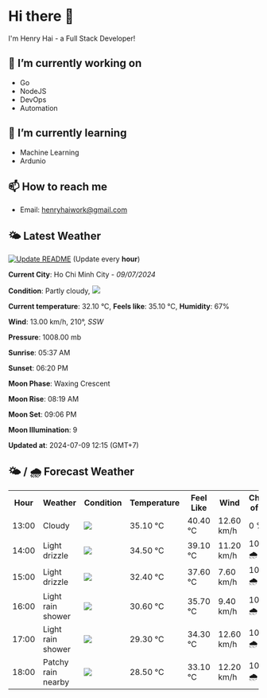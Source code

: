 # Hi there 👋

I'm Henry Hai - a Full Stack Developer!

## 🔭 I’m currently working on

- Go
- NodeJS
- DevOps
- Automation

## 🌱 I’m currently learning

- Machine Learning
- Ardunio

## 📫 How to reach me

- Email: <henryhaiwork@gmail.com>

## 🌤️ Latest Weather
[![Update README](https://github.com/henry0hai/henry0hai/actions/workflows/udpateReadme.yml/badge.svg)](https://github.com/henry0hai/henry0hai/actions/workflows/udpateReadme.yml)
(Update every **hour**)
<!-- CURRENT_WEATHER:START -->
**Current City**: Ho Chi Minh City - *09/07/2024*

**Condition**: Partly cloudy, <img src="https://cdn.weatherapi.com/weather/64x64/day/116.png"/>

**Current temperature**: 32.10 °C, **Feels like**: 35.10 °C, **Humidity**: 67%

**Wind**: 13.00 km/h, 210°, *SSW*

**Pressure**: 1008.00 mb

**Sunrise**: 05:37 AM

**Sunset**: 06:20 PM

**Moon Phase**: Waxing Crescent

**Moon Rise**: 08:19 AM

**Moon Set**: 09:06 PM

**Moon Illumination**: 9

**Updated at**: 2024-07-09 12:15 (GMT+7)<!-- CURRENT_WEATHER:END -->

## 🌤️ / 🌧️ Forecast Weather
<!-- FORECAST_WEATHER:START -->
<table>
		<tr>
			<th>Hour</th>
			<th>Weather</th>
			<th>Condition</th>
			<th>Temperature</th>
			<th>Feel Like</th>
			<th>Wind</th>
			<th>Chance of Rain</th>
		</tr>
				<tr>
					<td>13:00</td>
					<td>Cloudy </td>
					<td><img src='https://cdn.weatherapi.com/weather/64x64/day/119.png'/></td>
					<td>35.10 °C</td>
					<td>40.40 °C</td>
					<td>12.60 km/h</td>
					<td>0 %</td>
				</tr>
				<tr>
					<td>14:00</td>
					<td>Light drizzle</td>
					<td><img src='https://cdn.weatherapi.com/weather/64x64/day/266.png'/></td>
					<td>34.50 °C</td>
					<td>39.10 °C</td>
					<td>11.20 km/h</td>
					<td>100 % 🌧️</td>
				</tr>
				<tr>
					<td>15:00</td>
					<td>Light drizzle</td>
					<td><img src='https://cdn.weatherapi.com/weather/64x64/day/266.png'/></td>
					<td>32.40 °C</td>
					<td>37.60 °C</td>
					<td>7.60 km/h</td>
					<td>100 % 🌧️</td>
				</tr>
				<tr>
					<td>16:00</td>
					<td>Light rain shower</td>
					<td><img src='https://cdn.weatherapi.com/weather/64x64/day/353.png'/></td>
					<td>30.60 °C</td>
					<td>35.70 °C</td>
					<td>9.40 km/h</td>
					<td>100 % 🌧️</td>
				</tr>
				<tr>
					<td>17:00</td>
					<td>Light rain shower</td>
					<td><img src='https://cdn.weatherapi.com/weather/64x64/day/353.png'/></td>
					<td>29.30 °C</td>
					<td>34.30 °C</td>
					<td>12.60 km/h</td>
					<td>100 % 🌧️</td>
				</tr>
				<tr>
					<td>18:00</td>
					<td>Patchy rain nearby</td>
					<td><img src='https://cdn.weatherapi.com/weather/64x64/day/176.png'/></td>
					<td>28.50 °C</td>
					<td>33.10 °C</td>
					<td>12.20 km/h</td>
					<td>100 % 🌧️</td>
				</tr>
</table>
<!-- FORECAST_WEATHER:END -->
